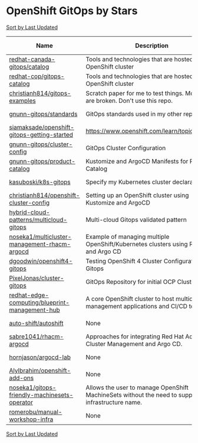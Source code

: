 # OpenShift GitOps by Stars

[Sort by Last Updated](OpenShift%20GitOps.Last%20Updated.md)

Name | Description | Last Updated | Stars 
--- | --- | --- | --- 
[redhat-canada-gitops/catalog](https://github.com/redhat-cop/gitops-catalog) | Tools and technologies that are hosted on an OpenShift cluster | 2023-08-18 | 242 
[redhat-cop/gitops-catalog](https://github.com/redhat-cop/gitops-catalog) | Tools and technologies that are hosted on an OpenShift cluster | 2023-08-18 | 242 
[christianh814/gitops-examples](https://github.com/christianh814/gitops-examples) | Scratch paper for me to test things. Most things are broken. Don't use this repo. | 2023-08-16 | 142 
[gnunn-gitops/standards](https://github.com/gnunn-gitops/standards) | GitOps standards used in my other repos | 2022-11-01 | 92 
[siamaksade/openshift-gitops-getting-started](https://github.com/siamaksade/openshift-gitops-getting-started) | https://www.openshift.com/learn/topics/gitops/ | 2023-06-28 | 63 
[gnunn-gitops/cluster-config](https://github.com/gnunn-gitops/cluster-config) | GitOps Cluster Configuration | 2023-08-26 | 59 
[gnunn-gitops/product-catalog](https://github.com/gnunn-gitops/product-catalog) | Kustomize and ArgoCD Manifests for Product Catalog | 2023-07-21 | 52 
[kasuboski/k8s-gitops](https://github.com/kasuboski/k8s-gitops) | Specify my Kubernetes cluster declaratively | 2023-08-01 | 39 
[christianh814/openshift-cluster-config](https://github.com/christianh814/openshift-cluster-config) | Setting up an OpenShift cluster using Kustomize and ArgoCD | 2022-05-04 | 32 
[hybrid-cloud-patterns/multicloud-gitops](https://github.com/validatedpatterns/multicloud-gitops) | Multi-cloud Gitops validated pattern | 2023-08-28 | 27 
[noseka1/multicluster-management-rhacm-argocd](https://github.com/noseka1/multicluster-management-rhacm-argocd) | Example of managing multiple OpenShift/Kubernetes clusters using RHACM and Argo CD | 2021-11-08 | 26 
[dgoodwin/openshift4-gitops](https://github.com/dgoodwin/openshift4-gitops) | Testing OpenShift 4 Cluster Configuration With Gitops | 2020-02-11 | 18 
[PixelJonas/cluster-gitops](https://github.com/PixelJonas/cluster-gitops) | GitOps Repository for initial OCP Cluster | 2023-08-28 | 13 
[redhat-edge-computing/blueprint-management-hub](https://github.com/redhat-edge-computing/blueprint-management-hub) | A core OpenShift cluster to host multicluster management applications and CI/CD tools | 2021-04-22 | 8 
[auto-shift/autoshift](https://github.com/auto-shift/autoshift) | None | 2023-08-09 | 7 
[sabre1041/rhacm-argocd](https://github.com/sabre1041/rhacm-argocd) | Approaches for integrating Red Hat Advanced Cluster Management and Argo CD. | 2021-11-12 | 7 
[hornjason/argocd-lab](https://github.com/hornjason/argocd-lab) | None | 2020-12-21 | 6 
[AlyIbrahim/openshift-add-ons](https://github.com/AlyIbrahim/openshift-add-ons) | None | 2022-01-14 | 2 
[noseka1/gitops-friendly-machinesets-operator](https://github.com/noseka1/gitops-friendly-machinesets-operator) | Allows the user to manage OpenShift MachineSets without the need to supply the infrastructure name. | 2023-08-12 | 2 
[romerobu/manual-workshop-infra](https://github.com/romerobu/manual-workshop-infra) | None | 2023-05-26 | 1 

[Sort by Last Updated](OpenShift%20GitOps.Last%20Updated.md)
